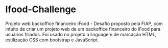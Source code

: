 # Ifood-Challenge
Projeto web backoffice financeiro iFood -
Desafio proposto pela FIAP, com intuito de criar um projeto web de um backoffice financeiro do iFood para usuários filiados.
Foi usado no projeto a linguagem de marcação HTML, estilização CSS com bootstrap e JavaScript.
